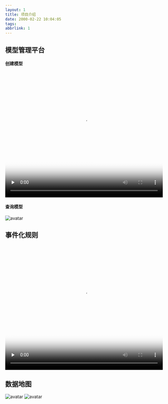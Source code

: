 ```yaml
---
layout: 1
title: 项目介绍
date: 2000-02-22 10:04:05
tags:
abbrlink: 1
---
```


## 模型管理平台

<!-- #### 功能点

![avatar](https://cdn.tulaoda.top/cdn/images/project/模型管理平台功能点.png) -->

#### 创建模型

<video  width="100%" height="400" id="video" controls="" preload="none" poster="https://cdn.tulaoda.top/cdn/images/project/模型管理平台.png">
<source id="mp4" src="https://cdn.tulaoda.top/cdn/vedio/project/模型管理平台.mov" type="video/mp4">
</video>

#### 查询模型

![avatar](https://cdn.tulaoda.top/cdn/images/project/模型管理平台查询模型.png)

## 事件化规则

<video  width="100%" height="400" id="video" controls="" preload="none" poster="https://cdn.tulaoda.top/cdn/images/project/事件化规则.png">
<source id="mp4" src="https://cdn.tulaoda.top/cdn/vedio/project/事件化规则.mov" type="video/mp4">
</video>

## 数据地图

![avatar](https://cdn.tulaoda.top/cdn/images/project/数据地图1.png)
![avatar](https://cdn.tulaoda.top/cdn/images/project/数据地图2.png)
